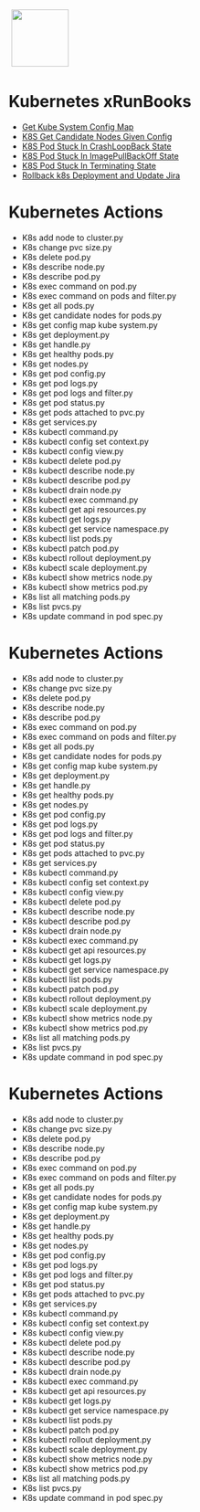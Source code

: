 <img align="center" src="https://unskript.com/assets/favicon.png" width="100" height="100" style="padding: 5px">

 # Kubernetes xRunBooks

* [Get Kube System Config Map](https://github.com/unskript/Awesome-CloudOps-Automation/tree/master)
* [K8S Get Candidate Nodes Given Config](https://github.com/unskript/Awesome-CloudOps-Automation/tree/master)
* [K8S Pod Stuck In CrashLoopBack State](https://github.com/unskript/Awesome-CloudOps-Automation/tree/master)
* [K8S Pod Stuck In ImagePullBackOff State](https://github.com/unskript/Awesome-CloudOps-Automation/tree/master)
* [K8S Pod Stuck In Terminating State](https://github.com/unskript/Awesome-CloudOps-Automation/tree/master)
* [Rollback k8s Deployment and Update Jira](https://github.com/unskript/Awesome-CloudOps-Automation/tree/master)


 # Kubernetes Actions 

* K8s add node to cluster.py
* K8s change pvc size.py
* K8s delete pod.py
* K8s describe node.py
* K8s describe pod.py
* K8s exec command on pod.py
* K8s exec command on pods and filter.py
* K8s get all pods.py
* K8s get candidate nodes for pods.py
* K8s get config map kube system.py
* K8s get deployment.py
* K8s get handle.py
* K8s get healthy pods.py
* K8s get nodes.py
* K8s get pod config.py
* K8s get pod logs.py
* K8s get pod logs and filter.py
* K8s get pod status.py
* K8s get pods attached to pvc.py
* K8s get services.py
* K8s kubectl command.py
* K8s kubectl config set context.py
* K8s kubectl config view.py
* K8s kubectl delete pod.py
* K8s kubectl describe node.py
* K8s kubectl describe pod.py
* K8s kubectl drain node.py
* K8s kubectl exec command.py
* K8s kubectl get api resources.py
* K8s kubectl get logs.py
* K8s kubectl get service namespace.py
* K8s kubectl list pods.py
* K8s kubectl patch pod.py
* K8s kubectl rollout deployment.py
* K8s kubectl scale deployment.py
* K8s kubectl show metrics node.py
* K8s kubectl show metrics pod.py
* K8s list all matching pods.py
* K8s list pvcs.py
* K8s update command in pod spec.py


 # Kubernetes Actions 

* K8s add node to cluster.py
* K8s change pvc size.py
* K8s delete pod.py
* K8s describe node.py
* K8s describe pod.py
* K8s exec command on pod.py
* K8s exec command on pods and filter.py
* K8s get all pods.py
* K8s get candidate nodes for pods.py
* K8s get config map kube system.py
* K8s get deployment.py
* K8s get handle.py
* K8s get healthy pods.py
* K8s get nodes.py
* K8s get pod config.py
* K8s get pod logs.py
* K8s get pod logs and filter.py
* K8s get pod status.py
* K8s get pods attached to pvc.py
* K8s get services.py
* K8s kubectl command.py
* K8s kubectl config set context.py
* K8s kubectl config view.py
* K8s kubectl delete pod.py
* K8s kubectl describe node.py
* K8s kubectl describe pod.py
* K8s kubectl drain node.py
* K8s kubectl exec command.py
* K8s kubectl get api resources.py
* K8s kubectl get logs.py
* K8s kubectl get service namespace.py
* K8s kubectl list pods.py
* K8s kubectl patch pod.py
* K8s kubectl rollout deployment.py
* K8s kubectl scale deployment.py
* K8s kubectl show metrics node.py
* K8s kubectl show metrics pod.py
* K8s list all matching pods.py
* K8s list pvcs.py
* K8s update command in pod spec.py


 # Kubernetes Actions 

* K8s add node to cluster.py
* K8s change pvc size.py
* K8s delete pod.py
* K8s describe node.py
* K8s describe pod.py
* K8s exec command on pod.py
* K8s exec command on pods and filter.py
* K8s get all pods.py
* K8s get candidate nodes for pods.py
* K8s get config map kube system.py
* K8s get deployment.py
* K8s get handle.py
* K8s get healthy pods.py
* K8s get nodes.py
* K8s get pod config.py
* K8s get pod logs.py
* K8s get pod logs and filter.py
* K8s get pod status.py
* K8s get pods attached to pvc.py
* K8s get services.py
* K8s kubectl command.py
* K8s kubectl config set context.py
* K8s kubectl config view.py
* K8s kubectl delete pod.py
* K8s kubectl describe node.py
* K8s kubectl describe pod.py
* K8s kubectl drain node.py
* K8s kubectl exec command.py
* K8s kubectl get api resources.py
* K8s kubectl get logs.py
* K8s kubectl get service namespace.py
* K8s kubectl list pods.py
* K8s kubectl patch pod.py
* K8s kubectl rollout deployment.py
* K8s kubectl scale deployment.py
* K8s kubectl show metrics node.py
* K8s kubectl show metrics pod.py
* K8s list all matching pods.py
* K8s list pvcs.py
* K8s update command in pod spec.py
